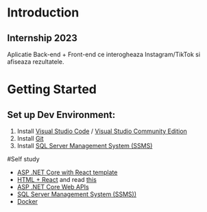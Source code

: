 # Introduction 
## Internship 2023
Aplicatie Back-end + Front-end ce interogheaza Instagram/TikTok si afiseaza rezultatele.

# Getting Started
## Set up Dev Environment:
1.	Install [Visual Studio Code](https://code.visualstudio.com/download) / [Visual Studio Community Edition](https://visualstudio.microsoft.com/vs/compare/)
2.	Install [Git](https://git-scm.com/downloads)
3.	Install [SQL Server Management System \(SSMS\)](https://learn.microsoft.com/en-us/sql/ssms/download-sql-server-management-studio-ssms?view=sql-server-ver16#download-ssms)

#Self study
- [ASP .NET Core with React template](https://github.com/microsoft/AspNetCore-React-WebApp)
- [HTML + React](https://www.youtube.com/watch?v=SqcY0GlETPk) and read [this](https://learn.microsoft.com/en-us/training/paths/react/)
- [ASP .NET Core Web APIs](https://learn.microsoft.com/ro-ro/aspnet/core/web-api/?WT.mc_id=dotnet-35129-website&view=aspnetcore-6.0)
- [SQL Server Management System \(SSMS\))](https://learn.microsoft.com/en-us/sql/ssms/sql-server-management-studio-ssms?view=sql-server-ver16)
- [Docker](https://docker-curriculum.com/)
